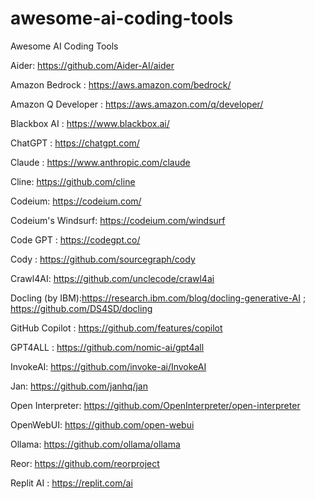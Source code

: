 # awesome-ai-coding-tools
Awesome AI Coding Tools


Aider: https://github.com/Aider-AI/aider

Amazon Bedrock : https://aws.amazon.com/bedrock/ 

Amazon Q Developer : https://aws.amazon.com/q/developer/

Blackbox AI : https://www.blackbox.ai/ 

ChatGPT : https://chatgpt.com/

Claude : https://www.anthropic.com/claude

Cline: https://github.com/cline

Codeium: https://codeium.com/

Codeium's Windsurf: https://codeium.com/windsurf

Code GPT : https://codegpt.co/

Cody : https://github.com/sourcegraph/cody 

Crawl4AI: https://github.com/unclecode/crawl4ai 

Docling (by IBM):https://research.ibm.com/blog/docling-generative-AI ; https://github.com/DS4SD/docling

GitHub Copilot : https://github.com/features/copilot 

GPT4ALL : https://github.com/nomic-ai/gpt4all

InvokeAI: https://github.com/invoke-ai/InvokeAI

Jan: https://github.com/janhq/jan

Open Interpreter: https://github.com/OpenInterpreter/open-interpreter

OpenWebUI: https://github.com/open-webui

Ollama: https://github.com/ollama/ollama

Reor: https://github.com/reorproject

Replit AI : https://replit.com/ai 
